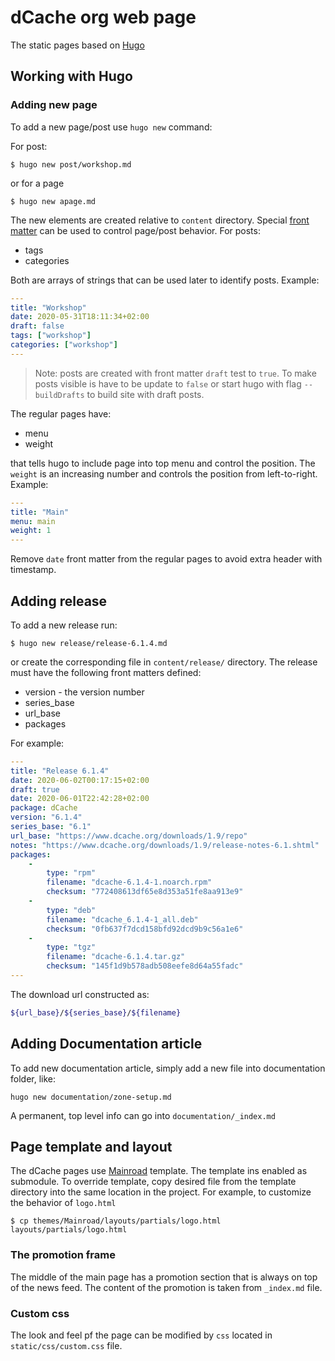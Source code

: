 # dCache org web page

The static pages based on [Hugo](https://gohugo.io)

## Working with Hugo

### Adding new page

To add a new page/post use `hugo new` command:

For post:

```
$ hugo new post/workshop.md
```

or for a page

```
$ hugo new apage.md
```

The new elements are created relative to `content` directory. Special [front matter](https://gohugo.io/content-management/front-matter/) can be used to control page/post behavior. For posts:

- tags
- categories

Both are arrays of strings that can  be used later to identify posts. Example:

```yaml
---
title: "Workshop"
date: 2020-05-31T18:11:34+02:00
draft: false
tags: ["workshop"]
categories: ["workshop"]
---
```

> Note: posts are created with front matter `draft` test to `true`. To make posts visible is have to be update to `false` or start hugo with flag `--buildDrafts` to build site with draft posts.

The regular pages have:

- menu
- weight

that tells hugo to include page into top menu and control the position. The `weight` is an increasing number and controls the position from left-to-right. Example:

```yaml
---
title: "Main"
menu: main
weight: 1
---
```

Remove `date` front matter from the regular pages to avoid extra header with timestamp.

## Adding release

To add a new release run:
```
$ hugo new release/release-6.1.4.md
```
or create the corresponding file in `content/release/` directory. The release must have the following front matters defined:

- version - the version number
- series_base
- url_base
- packages

For example:

```yaml
---
title: "Release 6.1.4"
date: 2020-06-02T00:17:15+02:00
draft: true
date: 2020-06-01T22:42:28+02:00
package: dCache
version: "6.1.4"
series_base: "6.1"
url_base: "https://www.dcache.org/downloads/1.9/repo"
notes: "https://www.dcache.org/downloads/1.9/release-notes-6.1.shtml"
packages:
    -
        type: "rpm"
        filename: "dcache-6.1.4-1.noarch.rpm"
        checksum: "772408613df65e8d353a51fe8aa913e9"
    -
        type: "deb"
        filename: "dcache_6.1.4-1_all.deb"
        checksum: "0fb637f7dcd158bfd92dcd9b9c56a1e6"
    -
        type: "tgz"
        filename: "dcache-6.1.4.tar.gz"
        checksum: "145f1d9b578adb508eefe8d64a55fadc"
---
```

The download url constructed as:

```sh
${url_base}/${series_base}/${filename}
```

## Adding Documentation article

To add new documentation article, simply add a new file into documentation folder, like:

```
hugo new documentation/zone-setup.md
```

A permanent, top level info can go into `documentation/_index.md`

## Page template and layout

The dCache pages use [Mainroad](https://github.com/Vimux/Mainroad) template. The template ins enabled as submodule. To override template, copy desired file from the template directory into the same location in the project. For example, to customize the behavior of `logo.html`

```
$ cp themes/Mainroad/layouts/partials/logo.html layouts/partials/logo.html
```

### The promotion frame

The middle of the main page has a promotion section that is always on top of the news feed. The content of the promotion is taken from `_index.md` file.


### Custom css

The look and feel pf the page can be modified by `css` located in `static/css/custom.css` file.